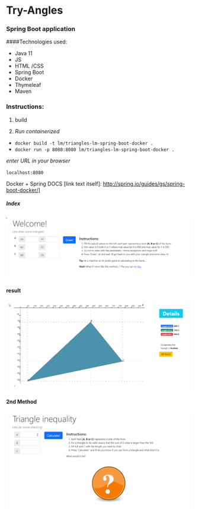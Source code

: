 # Try-Angles
### **Spring Boot application**

####Technologies used:
  * Java 11
  * JS
  * HTML /CSS
  * Spring Boot
  * Docker
  * Thymeleaf
  * Maven

### Instructions:

1. build

2. _Run containerized_
  * `docker build -t lm/triangles-lm-spring-boot-docker .`
  * `docker run -p 8080:8080 lm/triangles-lm-spring-boot-docker .`

_enter URL in your browser_

`localhost:8080`

Docker + Spring DOCS [link text itself]: http://spring.io/guides/gs/spring-boot-docker/]

##### Index
![screen 1](https://github.com/elleom/try-angles-spring/blob/main/images/screenshot_1.png "ScreenShot 1")

#### result
![screen 2](https://github.com/elleom/try-angles-spring/blob/main/images/screenshot_2.png "ScreenShot 2")

#### 2nd Method
![screen 3](https://github.com/elleom/try-angles-spring/blob/main/images/screenshot_3.png "ScreenShot 3")
